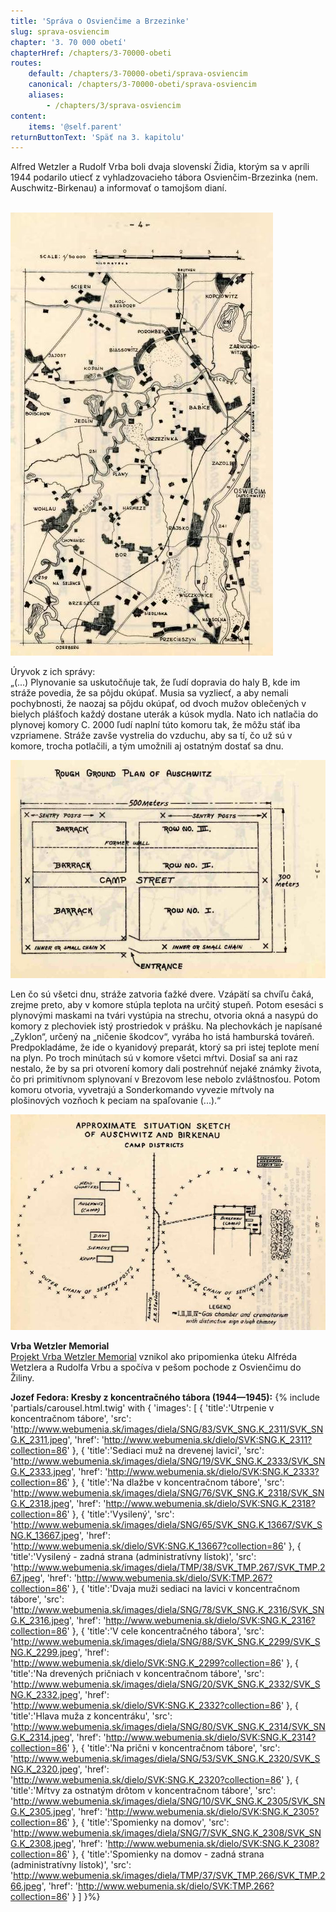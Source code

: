 ```yaml
---
title: 'Správa o Osvienčime a Brzezinke'
slug: sprava-osviencim
chapter: '3. 70 000 obetí'
chapterHref: /chapters/3-70000-obeti
routes:
    default: /chapters/3-70000-obeti/sprava-osviencim
    canonical: /chapters/3-70000-obeti/sprava-osviencim
    aliases:
        - /chapters/3/sprava-osviencim
content:
    items: '@self.parent'
returnButtonText: 'Späť na 3. kapitolu'
---
```


<span class="drop-cap">A</span>lfred Wetzler a Rudolf Vrba boli dvaja slovenskí Židia, ktorým sa v apríli 1944 podarilo utiecť z vyhladzovacieho tábora Osvienčim-Brzezinka (nem. Auschwitz-Birkenau) a informovať o tamojšom dianí.</br></br>

[![Rudolf Vrba; Alfred Wetzler - War Refugee Board Auschwitz Report, str.4, 1944, Internet Archive](4strana.jpg "Rudolf Vrba; Alfred Wetzler - War Refugee Board Auschwitz Report")](https://archive.org/details/WarRefugeeBoardAuschwitzReport)

Úryvok z ich správy:</br>
„(...) Plynovanie sa uskutočňuje tak, že ľudí dopravia do haly B, kde im stráže povedia, že sa pôjdu okúpať. Musia sa vyzliecť, a aby nemali pochybnosti, že naozaj sa pôjdu okúpať, od dvoch mužov oblečených v bielych plášťoch každý dostane uterák a kúsok mydla. Nato ich natlačia do plynovej komory C. 2000 ľudí naplní túto komoru tak, že môžu stáť iba vzpriamene. Stráže zavše vystrelia do vzduchu, aby sa tí, čo už sú v komore, trocha potlačili, a tým umožnili aj ostatným dostať sa dnu. 

[![Rudolf Vrba; Alfred Wetzler - War Refugee Board Auschwitz Report, str.3, 1944, Internet Archive](3strana.jpg "Rudolf Vrba; Alfred Wetzler - War Refugee Board Auschwitz Report")](https://archive.org/details/WarRefugeeBoardAuschwitzReport)

Len čo sú všetci dnu, stráže zatvoria ťažké dvere. Vzápätí sa chvíľu čaká, zrejme preto, aby v komore stúpla teplota na určitý stupeň. Potom esesáci s plynovými maskami na tvári vystúpia na strechu, otvoria okná a nasypú do komory z plechoviek istý prostriedok v prášku. Na plechovkách je napísané „Zyklon“, určený na „ničenie škodcov“, vyrába ho istá hamburská továreň. Predpokladáme, že ide o kyanidový preparát, ktorý sa pri istej teplote mení na plyn. Po troch minútach sú v komore všetci mŕtvi. Dosiaľ sa ani raz nestalo, že by sa pri otvorení komory dali postrehnúť nejaké známky života, čo pri primitívnom splynovaní v Brezovom lese nebolo zvláštnosťou. Potom komoru otvoria, vyvetrajú a Sonderkomando vyvezie mŕtvoly na plošinových vozňoch k peciam na spaľovanie (...).“ 

[![Rudolf Vrba; Alfred Wetzler - War Refugee Board Auschwitz Report, str.40, 1944, Internet Archive](40strana.jpg "Rudolf Vrba; Alfred Wetzler - War Refugee Board Auschwitz Report")](https://archive.org/details/WarRefugeeBoardAuschwitzReport)

**Vrba Wetzler Memorial**</br>
[Projekt Vrba Wetzler Memorial](http://www.vrbawetzler.eu/) vznikol ako pripomienka úteku Alfréda Wetzlera a Rudolfa Vrbu a spočíva v pešom pochode z Osvienčimu do Žiliny. </br>

**Jozef Fedora: Kresby z koncentračného tábora (1944—1945):**
{% include 'partials/carousel.html.twig' with {
    'images': [
        {
         'title':'Utrpenie v koncentračnom tábore', 
            'src': 'http://www.webumenia.sk/images/diela/SNG/83/SVK_SNG.K_2311/SVK_SNG.K_2311.jpeg',
            'href': 'http://www.webumenia.sk/dielo/SVK:SNG.K_2311?collection=86'
        },
		{ 
        'title':'Sediaci muž na drevenej lavici', 
			'src': 'http://www.webumenia.sk/images/diela/SNG/19/SVK_SNG.K_2333/SVK_SNG.K_2333.jpeg',
            'href': 'http://www.webumenia.sk/dielo/SVK:SNG.K_2333?collection=86'
        },
        {
        'title':'Na dlažbe v koncentračnom tábore',
			'src': 'http://www.webumenia.sk/images/diela/SNG/76/SVK_SNG.K_2318/SVK_SNG.K_2318.jpeg',
            'href': 'http://www.webumenia.sk/dielo/SVK:SNG.K_2318?collection=86'
        },
        {
        'title':'Vysilený', 
            'src': 'http://www.webumenia.sk/images/diela/SNG/65/SVK_SNG.K_13667/SVK_SNG.K_13667.jpeg',
            'href': 'http://www.webumenia.sk/dielo/SVK:SNG.K_13667?collection=86'
            },
        {
        'title':'Vysilený - zadná strana (administratívny lístok)', 
            'src': 'http://www.webumenia.sk/images/diela/TMP/38/SVK_TMP.267/SVK_TMP.267.jpeg',
            'href': 'http://www.webumenia.sk/dielo/SVK:TMP.267?collection=86'
            },
        {
        'title':'Dvaja muži sediaci na lavici v koncentračnom tábore', 
            'src': 'http://www.webumenia.sk/images/diela/SNG/78/SVK_SNG.K_2316/SVK_SNG.K_2316.jpeg',
            'href': 'http://www.webumenia.sk/dielo/SVK:SNG.K_2316?collection=86'
                  },
        {
        'title':'V cele koncentračného tábora', 
            'src': 'http://www.webumenia.sk/images/diela/SNG/88/SVK_SNG.K_2299/SVK_SNG.K_2299.jpeg',
            'href': 'http://www.webumenia.sk/dielo/SVK:SNG.K_2299?collection=86'
                  },
        {
        'title':'Na drevených pričniach v koncentračnom tábore', 
            'src': 'http://www.webumenia.sk/images/diela/SNG/20/SVK_SNG.K_2332/SVK_SNG.K_2332.jpeg',
            'href': 'http://www.webumenia.sk/dielo/SVK:SNG.K_2332?collection=86'
                        },
        {
        'title':'Hlava muža z koncentráku', 
            'src': 'http://www.webumenia.sk/images/diela/SNG/80/SVK_SNG.K_2314/SVK_SNG.K_2314.jpeg',
            'href': 'http://www.webumenia.sk/dielo/SVK:SNG.K_2314?collection=86'
                        },
        {
        'title':'Na prični v koncentračnom tábore', 
            'src': 'http://www.webumenia.sk/images/diela/SNG/53/SVK_SNG.K_2320/SVK_SNG.K_2320.jpeg',
            'href': 'http://www.webumenia.sk/dielo/SVK:SNG.K_2320?collection=86'
                 },
        {
        'title':'Mŕtvy za ostnatým drôtom v koncentračnom tábore', 
            'src': 'http://www.webumenia.sk/images/diela/SNG/10/SVK_SNG.K_2305/SVK_SNG.K_2305.jpeg',
            'href': 'http://www.webumenia.sk/dielo/SVK:SNG.K_2305?collection=86'
                 },
        {
        'title':'Spomienky na domov', 
            'src': 'http://www.webumenia.sk/images/diela/SNG/7/SVK_SNG.K_2308/SVK_SNG.K_2308.jpeg',
            'href': 'http://www.webumenia.sk/dielo/SVK:SNG.K_2308?collection=86'
        },
                {
        'title':'Spomienky na domov - zadná strana (administratívny lístok)', 
            'src': 'http://www.webumenia.sk/images/diela/TMP/37/SVK_TMP.266/SVK_TMP.266.jpeg',
            'href': 'http://www.webumenia.sk/dielo/SVK:TMP.266?collection=86'
        }
    ]
}%}
